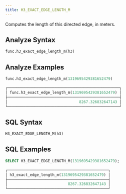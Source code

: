 ```yaml
---
title: H3_EXACT_EDGE_LENGTH_M
---
```


Computes the length of this directed edge, in meters.

## Analyze Syntax

```python
func.h3_exact_edge_length_m(h3)
```

## Analyze Examples

```python
func.h3_exact_edge_length_m(1319695429381652479)

┌──────────────────────────────────────────────────┐
│ func.h3_exact_edge_length_m(1319695429381652479) │
├──────────────────────────────────────────────────┤
│                                8267.326832647143 │
└──────────────────────────────────────────────────┘
```

## SQL Syntax

```sql
H3_EXACT_EDGE_LENGTH_M(h3)
```

## SQL Examples

```sql
SELECT H3_EXACT_EDGE_LENGTH_M(1319695429381652479);

┌─────────────────────────────────────────────┐
│ h3_exact_edge_length_m(1319695429381652479) │
├─────────────────────────────────────────────┤
│                           8267.326832647143 │
└─────────────────────────────────────────────┘
```